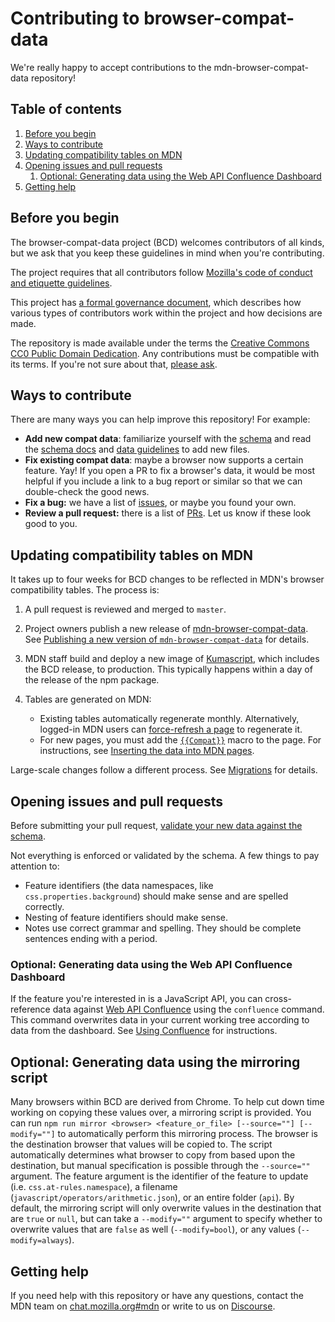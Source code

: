 # Contributing to browser-compat-data

We're really happy to accept contributions to the mdn-browser-compat-data repository!

## Table of contents

1. [Before you begin](#before-you-begin)
2. [Ways to contribute](#ways-to-contribute)
3. [Updating compatibility tables on MDN](#updating-compatibility-tables-on-mdn)
4. [Opening issues and pull requests](#opening-issues-and-pull-requests)
   1. [Optional: Generating data using the Web API Confluence Dashboard](#optional-generating-data-using-the-web-api-confluence-dashboard)
5. [Getting help](#getting-help)

## Before you begin

The browser-compat-data project (BCD) welcomes contributors of all kinds, but we ask that you keep these guidelines in mind when you're contributing.

The project requires that all contributors follow [Mozilla's code of conduct and etiquette guidelines](/CODE_OF_CONDUCT.md).

This project has [a formal governance document](/GOVERNANCE.md), which describes how various types of contributors work within the project and how decisions are made.

The repository is made available under the terms the [Creative Commons CC0 Public Domain Dedication](/LICENSE). Any contributions must be compatible with its terms. If you're not sure about that, [please ask](#getting-help).

## Ways to contribute

There are many ways you can help improve this repository! For example:

- **Add new compat data**: familiarize yourself with the [schema](https://github.com/mdn/browser-compat-data/blob/master/schemas/compat-data.schema.json) and read the [schema docs](https://github.com/mdn/browser-compat-data/blob/master/schemas/compat-data-schema.md) and [data guidelines](data-guidelines.md) to add new files.
- **Fix existing compat data**: maybe a browser now supports a certain feature. Yay! If you open a PR to fix a browser's data, it would be most helpful if you include a link to a bug report or similar so that we can double-check the good news.
- **Fix a bug:** we have a list of [issues](https://github.com/mdn/browser-compat-data/issues),
  or maybe you found your own.
- **Review a pull request:** there is a list of [PRs](https://github.com/mdn/browser-compat-data/pulls).
  Let us know if these look good to you.

## Updating compatibility tables on MDN

It takes up to four weeks for BCD changes to be reflected in MDN's browser compatibility tables.
The process is:

1. A pull request is reviewed and merged to `master`.
2. Project owners publish a new release of [mdn-browser-compat-data](https://www.npmjs.com/package/mdn-browser-compat-data).
   See [Publishing a new version of `mdn-browser-compat-data`](publishing.md) for details.
3. MDN staff build and deploy a new image of [Kumascript](https://github.com/mdn/kumascript), which includes the BCD release, to production.
   This typically happens within a day of the release of the npm package.
4. Tables are generated on MDN:

   - Existing tables automatically regenerate monthly.
     Alternatively, logged-in MDN users can [force-refresh a page](https://en.wikipedia.org/wiki/Wikipedia:Bypass_your_cache#Bypassing_cache) to regenerate it.
   - For new pages, you must add the [`{{Compat}}`](https://github.com/mdn/kumascript/blob/master/macros/Compat.ejs) macro to the page.
     For instructions, see [Inserting the data into MDN pages](https://developer.mozilla.org/en-US/docs/MDN/Contribute/Structures/Compatibility_tables#Inserting_the_data_into_MDN_pages).

Large-scale changes follow a different process. See [Migrations](migrations.md) for details.

## Opening issues and pull requests

Before submitting your pull request, [validate your new data against the schema](testing.md).

Not everything is enforced or validated by the schema. A few things to pay attention to:

- Feature identifiers (the data namespaces, like `css.properties.background`) should make sense and are spelled correctly.
- Nesting of feature identifiers should make sense.
- Notes use correct grammar and spelling. They should be complete sentences ending with a period.

### Optional: Generating data using the Web API Confluence Dashboard

If the feature you're interested in is a JavaScript API, you can cross-reference data against [Web API Confluence](https://web-confluence.appspot.com/) using the `confluence` command. This command overwrites data in your current working tree according to data from the dashboard. See [Using Confluence](using-confluence.md) for instructions.

## Optional: Generating data using the mirroring script

Many browsers within BCD are derived from Chrome. To help cut down time working on copying these values over, a mirroring script is provided. You can run `npm run mirror <browser> <feature_or_file> [--source=""] [--modify=""]` to automatically perform this mirroring process. The browser is the destination browser that values will be copied to. The script automatically determines what browser to copy from based upon the destination, but manual specification is possible through the `--source=""` argument. The feature argument is the identifier of the feature to update (i.e. `css.at-rules.namespace`), a filename (`javascript/operators/arithmetic.json`), or an entire folder (`api`). By default, the mirroring script will only overwrite values in the destination that are `true` or `null`, but can take a `--modify=""` argument to specify whether to overwrite values that are `false` as well (`--modify=bool`), or any values (`--modify=always`).

## Getting help

If you need help with this repository or have any questions, contact the MDN team on [chat.mozilla.org#mdn](https://chat.mozilla.org/#/room/#mdn:mozilla.org) or write to us on [Discourse](https://discourse.mozilla-community.org/c/mdn).
